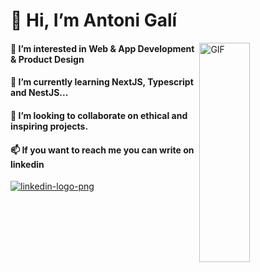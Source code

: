 <h1> 👋 Hi, I’m Antoni Galí </h1>
<img align=right top='100' height='30%' width='40%' alt="GIF" src='https://media2.giphy.com/media/qgQUggAC3Pfv687qPC/giphy.gif?cid=ecf05e47h3asshrkbwtnb4vjwnko03r7zie1rgnhi6ups9zn&rid=giphy.gif&ct=g'></img>
<h4 style='align:left'> 👀 I’m interested in Web & App Development & Product Design </h4>

<h4>🌱 I’m currently learning NextJS, Typescript and NestJS...</h4>
<h4>💞️ I’m looking to collaborate on ethical and inspiring projects.</h4>
<h4>📫 If you want to reach me you can write on linkedin </h4>
<a href='https://linkedin.com/in/antoni-g-g' width='40px' height='40px'>
  <img src='https://cdn-icons-png.flaticon.com/512/174/174857.png' alt='linkedin-logo-png'/>
 </a>

